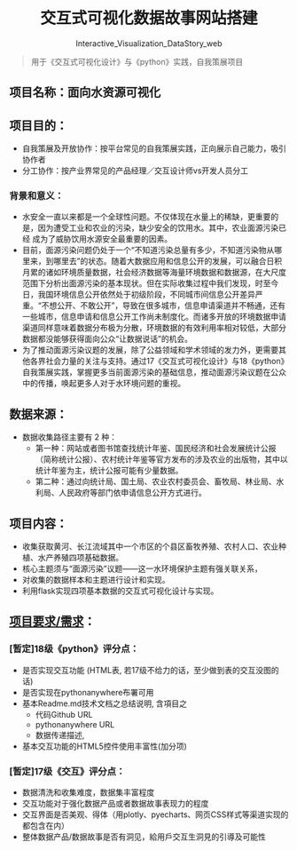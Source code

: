 <div align="center">
  <h1>交互式可视化数据故事网站搭建</h1>
  <p>Interactive_Visualization_DataStory_web</p>
</div>

> 用于《交互式可视化设计》与《python》实践，自我策展项目

## 项目名称：面向水资源可视化

## 项目目的：
- 自我策展及开放协作：按平台常见的自我策展实践，正向展示自己能力，吸引协作者
- 分工协作：按产业界常见的产品经理／交互设计师vs开发人员分工

### 背景和意义：
- 水安全一直以来都是一个全球性问题。不仅体现在水量上的稀缺，更重要的是，因为遭受工业和农业的污染，缺少安全的饮用水。其中，农业面源污染已经
成为了威胁饮用水源安全最重要的因素。
- 目前，面源污染问题仍处于一个“不知道污染总量有多少，不知道污染物从哪里来，到哪里去”的状态。随着大数据应用和信息公开的发展，可以融合日积月累的诸如环境质量数据，社会经济数据等海量环境数据和数据源，在大尺度范围下分析出面源污染的基本现状。但在实际收集过程中我们发现，时至今日，我国环境信息公开依然处于初级阶段，不同城市间信息公开差异严重。“不想公开、不敢公开”，导致在很多城市，信息申请渠道并不畅通，还有一些城市，信息申请和信息公开工作尚未制度化。而诸多开放的环境数据申请渠道同样意味着数据分布极为分散，环境数据的有效利用率相对较低，大部分数据都没能够获得面向公众“让数据说话”的机会。
- 为了推动面源污染议题的发展，除了公益领域和学术领域的发力外，更需要其他各界社会力量的关注与支持。通过17《交互式可视化设计》与18《python》自我策展实践，掌握更多当前面源污染的基础信息，推动面源污染议题在公众中的传播，唤起更多人对于水环境问题的重视。

## 数据来源：
- 数据收集路径主要有 2 种：
  - 第一种：网站或者图书馆查找统计年鉴、国民经济和社会发展统计公报（简称统计公报）、农村统计年鉴等官方发布的涉及农业的出版物，其中以统计年鉴为主，统计公报可能有少量数据。
  - 第二种：通过向统计局、国土局、农业农村委员会、畜牧局、林业局、水利局、人民政府等部门依申请信息公开方式进行。


## 项目内容：
- 收集获取黄河、长江流域其中一个市区的个县区畜牧养殖、农村人口、农业种植、水产养殖四项基础数据。
- 核心主题须与“面源污染”议题——这一水环境保护主题有强关联关系，
- 对收集的数据样本和主题进行设计和实现。
- 利用flask实现四项基本数据的交互式可视化设计与实现。



## [项目要求/需求](https://docs.qq.com/doc/DUG5LYXRncXpvVGxU)：
### [暂定]18级《python》评分点：
- 是否实现交互功能 (HTML表, 若17级不给力的话，至少做到表的交互没图的话)
- 是否实现在pythonanywhere布署可用
- 基本Readme.md技术文档之总结说明, 含項目之
  - 代码Github URL
  - pythonanywhere URL
  - 数据传递描述, 
- 基本交互功能的HTML5控件使用丰富性(加分项)

### [暂定]17级《交互》评分点：
- 数据清洗和收集难度，数据集丰富程度
- 交互功能对于强化数据产品或者数据故事表现力的程度
- 交互界面是否美观、得体（用plotly、pyecharts、网页CSS样式等渠道实现的都包含在内）
- 整体数据产品/数据故事是否有洞见，給用戶交互生洞見的引導及可能性
